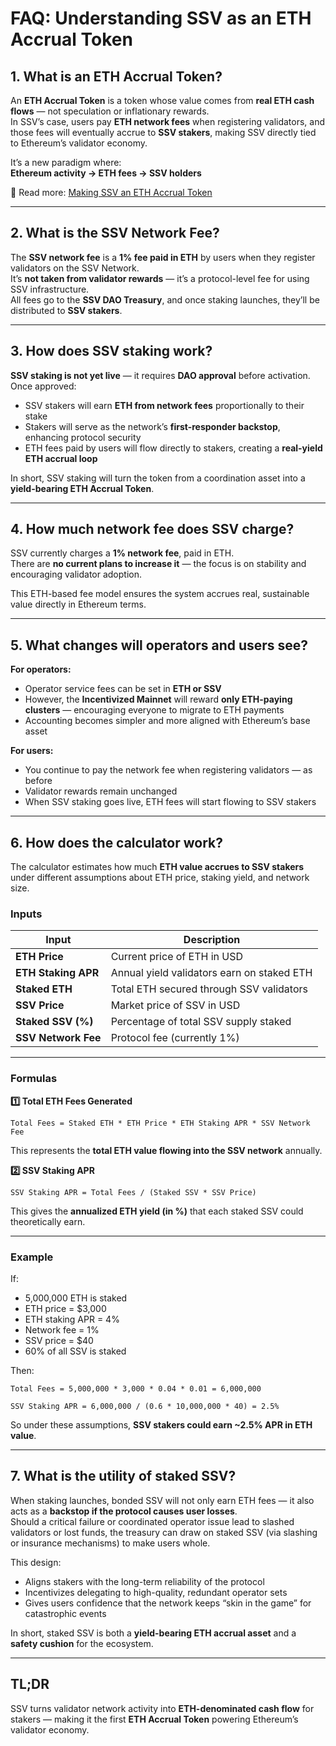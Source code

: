 # FAQ: Understanding SSV as an ETH Accrual Token

## 1. What is an ETH Accrual Token?
An **ETH Accrual Token** is a token whose value comes from **real ETH cash flows** — not speculation or inflationary rewards.  
In SSV’s case, users pay **ETH network fees** when registering validators, and those fees will eventually accrue to **SSV stakers**, making SSV directly tied to Ethereum’s validator economy.  

It’s a new paradigm where:  
**Ethereum activity → ETH fees → SSV holders**

📖 Read more: [Making SSV an ETH Accrual Token](https://alonmuroch-65570.medium.com/making-ssv-an-eth-accrual-token-d5e839fb24c0)

---

## 2. What is the SSV Network Fee?
The **SSV network fee** is a **1% fee paid in ETH** by users when they register validators on the SSV Network.  
It’s **not taken from validator rewards** — it’s a protocol-level fee for using SSV infrastructure.  
All fees go to the **SSV DAO Treasury**, and once staking launches, they’ll be distributed to **SSV stakers**.

---

## 3. How does SSV staking work?
**SSV staking is not yet live** — it requires **DAO approval** before activation.  
Once approved:

- SSV stakers will earn **ETH from network fees** proportionally to their stake  
- Stakers will serve as the network’s **first-responder backstop**, enhancing protocol security  
- ETH fees paid by users will flow directly to stakers, creating a **real-yield ETH accrual loop**

In short, SSV staking will turn the token from a coordination asset into a **yield-bearing ETH Accrual Token**.

---

## 4. How much network fee does SSV charge?
SSV currently charges a **1% network fee**, paid in ETH.  
There are **no current plans to increase it** — the focus is on stability and encouraging validator adoption.  

This ETH-based fee model ensures the system accrues real, sustainable value directly in Ethereum terms.

---

## 5. What changes will operators and users see?
**For operators:**

- Operator service fees can be set in **ETH or SSV**  
- However, the **Incentivized Mainnet** will reward **only ETH-paying clusters** — encouraging everyone to migrate to ETH payments  
- Accounting becomes simpler and more aligned with Ethereum’s base asset  

**For users:**

- You continue to pay the network fee when registering validators — as before  
- Validator rewards remain unchanged  
- When SSV staking goes live, ETH fees will start flowing to SSV stakers  

---

## 6. How does the calculator work?
The calculator estimates how much **ETH value accrues to SSV stakers** under different assumptions about ETH price, staking yield, and network size.

### Inputs
| Input | Description |
|-------|--------------|
| **ETH Price** | Current price of ETH in USD |
| **ETH Staking APR** | Annual yield validators earn on staked ETH |
| **Staked ETH** | Total ETH secured through SSV validators |
| **SSV Price** | Market price of SSV in USD |
| **Staked SSV (%)** | Percentage of total SSV supply staked |
| **SSV Network Fee** | Protocol fee (currently 1%) |

---

### Formulas

**1️⃣ Total ETH Fees Generated**
```
Total Fees = Staked ETH * ETH Price * ETH Staking APR * SSV Network Fee
```

This represents the **total ETH value flowing into the SSV network** annually.

**2️⃣ SSV Staking APR**
```
SSV Staking APR = Total Fees / (Staked SSV * SSV Price)
```

This gives the **annualized ETH yield (in %)** that each staked SSV could theoretically earn.

---

### Example

If:  
- 5,000,000 ETH is staked  
- ETH price = $3,000  
- ETH staking APR = 4%  
- Network fee = 1%  
- SSV price = $40  
- 60% of all SSV is staked  

Then:

```
Total Fees = 5,000,000 * 3,000 * 0.04 * 0.01 = 6,000,000
```

```
SSV Staking APR = 6,000,000 / (0.6 * 10,000,000 * 40) = 2.5%
```

So under these assumptions, **SSV stakers could earn ~2.5% APR in ETH value**.

---

## 7. What is the utility of staked SSV?
When staking launches, bonded SSV will not only earn ETH fees — it also acts as a **backstop if the protocol causes user losses**.  
Should a critical failure or coordinated operator issue lead to slashed validators or lost funds, the treasury can draw on staked SSV (via slashing or insurance mechanisms) to make users whole.

This design:

- Aligns stakers with the long-term reliability of the protocol  
- Incentivizes delegating to high-quality, redundant operator sets  
- Gives users confidence that the network keeps “skin in the game” for catastrophic events  

In short, staked SSV is both a **yield-bearing ETH accrual asset** and a **safety cushion** for the ecosystem.

---

## TL;DR
SSV turns validator network activity into **ETH-denominated cash flow** for stakers — making it the first **ETH Accrual Token** powering Ethereum’s validator economy.
